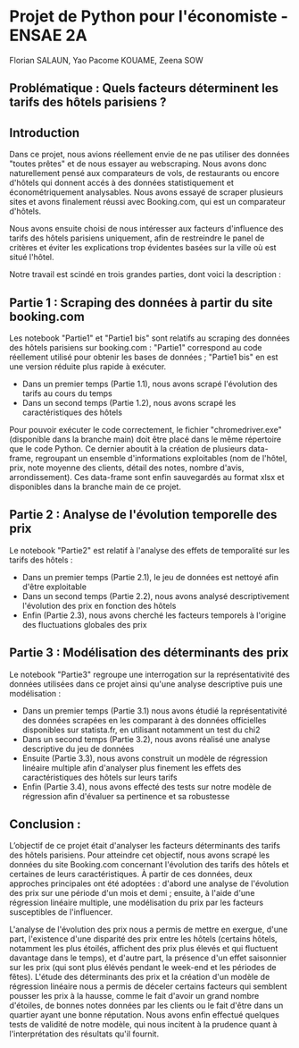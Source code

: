 # Projet de Python pour l'économiste - ENSAE 2A

Florian SALAUN, Yao Pacome KOUAME, Zeena SOW

## Problématique : Quels facteurs déterminent les tarifs des hôtels parisiens ? 

## Introduction 
Dans ce projet, nous avions réellement envie de ne pas utiliser des données "toutes prêtes" et de nous essayer au webscraping. Nous avons donc naturellement pensé aux comparateurs de vols, de restaurants ou encore d'hôtels qui donnent accés à des données statistiquement et économétriquement analysables. Nous avons essayé de scraper plusieurs sites et avons finalement réussi avec Booking.com, qui est un comparateur d'hôtels. 

Nous avons ensuite choisi de nous intéresser aux facteurs d'influence des tarifs des hôtels parisiens uniquement, afin de restreindre le panel de critères et éviter les explications trop évidentes basées sur la ville où est situé l'hôtel.

Notre travail est scindé en trois grandes parties, dont voici la description :

## Partie 1 : Scraping des données à partir du site booking.com

Les notebook "Partie1" et "Partie1 bis" sont relatifs au scraping des données des hôtels parisiens sur booking.com :
"Partie1" correspond au code réellement utilisé pour obtenir les bases de données ; "Partie1 bis" en est une version réduite plus rapide à exécuter. 
- Dans un premier temps (Partie 1.1), nous avons scrapé l'évolution des tarifs au cours du temps 
- Dans un second temps (Partie 1.2), nous avons scrapé les caractéristiques des hôtels 

Pour pouvoir exécuter le code correctement, le fichier "chromedriver.exe" (disponible dans la branche main) doit être placé dans le même répertoire que le code Python. 
Ce dernier aboutit à la création de plusieurs data-frame, regroupant un ensemble d'informations exploitables (nom de l'hôtel, prix, note moyenne des clients, détail des notes, nombre d'avis, arrondissement). Ces data-frame sont enfin sauvegardés au format xlsx et disponibles dans la branche main de ce projet. 

## Partie 2 : Analyse de l'évolution temporelle des prix

Le notebook "Partie2" est relatif à l'analyse des effets de temporalité sur les tarifs des hôtels : 
- Dans un premier temps (Partie 2.1), le jeu de données est nettoyé afin d'être exploitable 
- Dans un second temps (Partie 2.2), nous avons analysé descriptivement l'évolution des prix en fonction des hôtels
- Enfin (Partie 2.3), nous avons cherché les facteurs temporels à l'origine des fluctuations globales des prix

## Partie 3 :  Modélisation des déterminants des prix 

Le notebook "Partie3" regroupe une interrogation sur la représentativité des données utilisées dans ce projet ainsi qu'une analyse descriptive puis une modélisation : 
- Dans un premier temps (Partie 3.1) nous avons étudié la représentativité des données scrapées en les comparant à des données officielles disponibles sur statista.fr, en utilisant notamment un test du chi2
- Dans un second temps (Partie 3.2), nous avons réalisé une analyse descriptive du jeu de données
- Ensuite (Partie 3.3), nous avons construit un modèle de régression linéaire multiple afin d'analyser plus finement les effets des caractéristiques des hôtels sur leurs tarifs
- Enfin (Partie 3.4), nous avons effecté des tests sur notre modèle de régression afin d'évaluer sa pertinence et sa robustesse

## Conclusion :

L’objectif de ce projet était d'analyser les facteurs déterminants des tarifs des hôtels parisiens. Pour atteindre cet objectif, nous avons scrapé les données du site Booking.com concernant l'évolution des tarifs des hôtels et certaines de leurs caractéristiques. À partir de ces données, deux approches principales ont été adoptées : 
d'abord une analyse de l'évolution des prix sur une période d'un mois et demi ; ensuite, à l'aide d'une régression linéaire multiple, une modélisation du prix par les facteurs susceptibles de l'influencer.

L'analyse de l'évolution des prix nous a permis de mettre en exergue, d'une part, l'existence d'une disparité des prix entre les hôtels (certains hôtels, notamment les plus étoilés, affichent des prix plus élevés et qui fluctuent davantage dans le temps), et d'autre part, la présence d'un effet saisonnier sur les prix (qui sont plus élévés pendant le week-end et les périodes de fêtes). L'étude des déterminants des prix et la création d'un modèle de régression linéaire nous a permis de déceler certains facteurs qui semblent pousser les prix à la hausse, comme le fait d'avoir un grand nombre d'étoiles, de bonnes notes données par les clients ou le fait d'être dans un quartier ayant une bonne réputation. Nous avons enfin effectué quelques tests de validité de notre modèle, qui nous incitent à la prudence quant à l'interprétation des résultats qu'il fournit.
